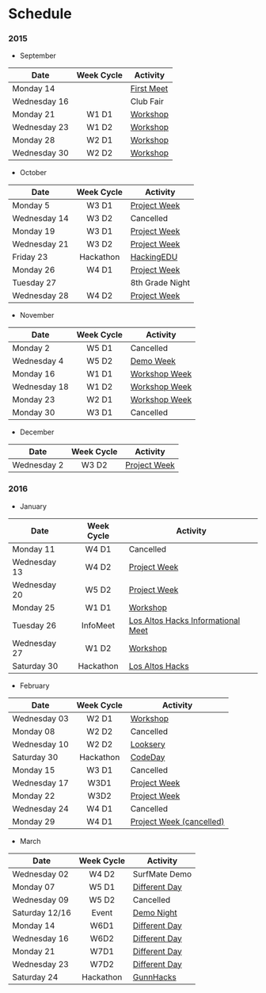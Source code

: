 # Schedule

### 2015
- September

| Date         | Week Cycle | Activity                                  |
|--------------|:----------:|-------------------------------------------|
| Monday 14    |            | [First Meet](meetings/2015_9_14_Meeting_I.pdf) |
| Wednesday 16 |            | Club Fair                                 |
| Monday 21    | W1 D1      | [Workshop](meetings/2015_9_21_Meeting_II.pdf)  |
| Wednesday 23 | W1 D2      | [Workshop](meetings/2015_9_23_Meeting_III.pdf) |
| Monday 28    | W2 D1      | [Workshop](meetings/2015_9_28_Meeting_IV.pdf)  |
| Wednesday 30 | W2 D2      | [Workshop](meetings/2015_9_30_Meeting_V.pdf)   |

- October

| Date         | Week Cycle | Activity                                       |
|--------------|:----------:|------------------------------------------------|
| Monday 5     | W3 D1      | [Project Week](meetings/2015_10_05_Meeting_VI.pdf)  |
| Wednesday 14 | W3 D2      | Cancelled                                      |
| Monday 19    | W3 D1      | [Project Week](meetings/2015_10_19_Meeting_VII.pdf) |
| Wednesday 21 | W3 D2      | [Project Week](meetings/2015_10_21_Meeting_VIII.pdf)|
| Friday 23    | Hackathon  | [HackingEDU](hackingedu.co)                    |
| Monday 26    | W4 D1      | [Project Week](meetings/2015_10_26_Meeting_IX.pdf)  |
| Tuesday 27   |            | 8th Grade Night                                |
| Wednesday 28 | W4 D2      | [Project Week](meetings/2015_10_28_Meeting_X.pdf)   |

- November

| Date         | Week Cycle | Activity                                       |
|--------------|:----------:|------------------------------------------------|
| Monday 2     | W5 D1      | Cancelled                                      |
| Wednesday 4  | W5 D2      | [Demo Week](meetings/2015_11_04_Meeting_XI.pdf)     |
| Monday 16    | W1 D1      | [Workshop Week](meetings/2015_11_16_Meeting_XII.pdf)|
| Wednesday 18 | W1 D2      | [Workshop Week](meetings/2015_11_18_Meeting_XIII.pdf)|
| Monday 23    | W2 D1      | [Workshop Week](meetings/2015_11_23_Meeting_XIV.pdf)|
| Monday 30    | W3 D1      | Cancelled                                      |

- December

| Date         | Week Cycle | Activity                                       |
|--------------|:----------:|------------------------------------------------|
| Wednesday 2  | W3 D2      | [Project Week](meetings/2015_12_02_Meeting_XV.pdf)  |

### 2016

- January

| Date         | Week Cycle | Activity                                       |
|--------------|:----------:|------------------------------------------------|
| Monday 11    | W4 D1      | Cancelled  |
| Wednesday 13 | W4 D2      | [Project Week](meetings/2016_01_13_Meeting_XVI.pdf)  |
| Wednesday 20 | W5 D2      | [Project Week](meetings/2016_01_20_Meeting_XVII.pdf)  |
| Monday 25 | W1 D1      | [Workshop](meetings/2016_01_25_Meeting_XVIII.pdf)  |
| Tuesday 26 | InfoMeet   | [Los Altos Hacks Informational Meet](meetings/2016_01_26_Los_Altos_Hacks.pdf)  |
| Wednesday 27 | W1 D2   | [Workshop](meetings/2016_01_27_Meeting_XIX.pdf)  |
| Saturday 30 | Hackathon   | [Los Altos Hacks](losaltoshacks.com)  |

- February

| Date         | Week Cycle | Activity                                       |
|--------------|:----------:|------------------------------------------------|
| Wednesday 03 | W2 D1   | [Workshop](meetings/2016_02_03_Meeting_XX.pdf)  |
| Monday 08    | W2 D2      | Cancelled  |
| Wednesday 10 | W2 D2       | [Looksery](meetings/2016_02_08_Meeting_XXI.pdf)  |
| Saturday 30 | Hackathon   | [CodeDay](codeday.com)  |  
| Monday 15    | W3 D1      | Cancelled  |                     |
| Wednesday 17 | W3D1       | [Project Week](meetings/2016_02_17_Meeting_XXII.pdf)                                   |
| Monday 22 | W3D2       | [Project Week](meetings/2016_02_22_Meeting_XXIII.pdf)       
| Wednesday 24    | W4 D1      | Cancelled  |                            |
| Monday 29 | W4 D1       | [Project Week (cancelled)](meetings/2016_02_29_Meeting_XXIV.pdf)             |

- March

| Date         | Week Cycle | Activity                                       |
|--------------|:----------:|------------------------------------------------|
| Wednesday 02 | W4 D2       | SurfMate Demo                                  |
| Monday 07 | W5 D1       | [Different Day](meetings/2016_03_07_Meeting_XXV.pdf)                                  |
| Wednesday 09    | W5 D2      | Cancelled  |
| Saturday 12/16 | Event      | [Demo Night](demonighthackclub.eventbrite.com)                                  |
| Monday 14 | W6D1       | [Different Day](meetings/2016_03_14_Meeting_XXVI.pdf)                                  |
| Wednesday 16 | W6D2       | [Different Day](meetings/2016_03_16_Meeting_XXVII.pdf)                                  |
| Monday 21 | W7D1       | [Different Day](meetings/2016_02_03_Meeting_XXVIII.pdf)                                  |
| Wednesday 23 | W7D2       | [Different Day](meetings/2016_02_03_Meeting_XXVIV.pdf)                               |
| Saturday 24 | Hackathon  | [GunnHacks](gunnhacks.com)                                 |
